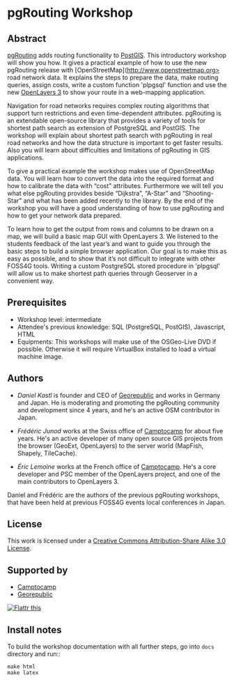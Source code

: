 # pgRouting Workshop

## Abstract

[pgRouting](http://pgrouting.org) adds routing functionality to [PostGIS](http://postgis.net). This introductory workshop will show you how. 
It gives a practical example of how to use the new pgRouting release with [OpenStreetMap](http://www.openstreetmap.org> road network data. 
It explains the steps to prepare the data, make routing queries, assign costs, write a custom function 'plpgsql' function and use the new [OpenLayers 3](http://ol3js.org) to show your route in a web-mapping application. 

Navigation for road networks requires complex routing algorithms that support turn restrictions and even time-dependent attributes. pgRouting is an extendable open-source library that provides a variety of tools for shortest path search as extension of PostgreSQL and PostGIS. The workshop will explain about shortest path search with pgRouting in real road networks and how the data structure is important to get faster results. Also you will learn about difficulties and limitations of pgRouting in GIS applications. 

To give a practical example the workshop makes use of OpenStreetMap data. You will learn how to convert the data into the required format and how to calibrate the data with “cost” attributes. Furthermore we will tell you what else pgRouting provides beside “Dijkstra”, “A-Star” and “Shooting-Star” and what has been added recently to the library. By the end of the workshop you will have a good understanding of how to use pgRouting and how to get your network data prepared.

To learn how to get the output from rows and columns to be drawn on a map, we will build a basic map GUI with OpenLayers 3. We listened to the students feedback of the last year’s and want to guide you through the basic steps to build a simple browser application. Our goal is to make this as easy as possible, and to show that it’s not difficult to integrate with other FOSS4G tools. Writing a custom PostgreSQL stored procedure in 'plpgsql' will allow us to make shortest path queries through Geoserver in a convenient way.


## Prerequisites

* Workshop level: intermediate
* Attendee's previous knowledge: SQL (PostgreSQL, PostGIS), Javascript, HTML
* Equipments: This workshops will make use of the OSGeo-Live DVD if possible. Otherwise it will require VirtualBox installed to load a virtual machine image.


## Authors

* *Daniel Kastl* is founder and CEO of [Georepublic](http://georepublic.info) and works in Germany and Japan. He is moderating and promoting the pgRouting community and development since 4 years, and he's an active OSM contributor in Japan.

* *Frédéric Junod* works at the Swiss office of [Camptocamp](http://www.camptocamp.com) for about five years. He's an active developer of many open source GIS projects from the browser (GeoExt, OpenLayers) to the server world (MapFish, Shapely, TileCache).

* *Éric Lemoine* works at the French office of [Camptocamp](http://www.camptocamp.com). He's a core developer and PSC member of the OpenLayers project, and one of the main contributors to OpenLayers 3.

Daniel and Frédéric are the authors of the previous pgRouting workshops, that have been held at previous FOSS4G events local conferences in Japan.


## License

This work is licensed under a [Creative Commons Attribution-Share Alike 3.0 License](http://creativecommons.org/licenses/by-sa/3.0/).


## Supported by

* [Camptocamp](http://www.camptocamp.com)
* [Georepublic](http://georepublic.info)

<p>
	<a href="http://flattr.com/thing/977418/pgRouting-Workshop" target="_blank">
		<img src="http://api.flattr.com/button/flattr-badge-large.png" alt="Flattr this" title="Flattr this" border="0" />
	</a>
</p>

## Install notes

To build the workshop documentation with all further steps, go into `docs` directory and run::

```
make html
make latex
```
